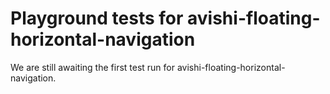 # Playground tests for avishi-floating-horizontal-navigation
We are still awaiting the first test run for avishi-floating-horizontal-navigation.
